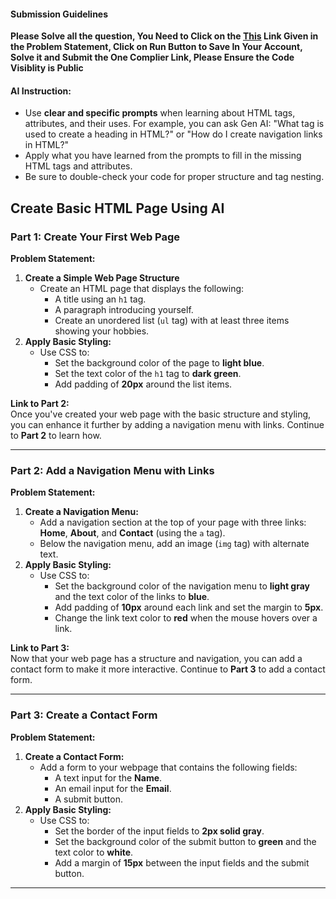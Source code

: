 #### Submission Guidelines

**Please Solve all the question, You Need to Click on the [This](https://onecompiler.com/html/42rrpvkma) Link Given in the Problem Statement, Click on Run Button to Save In Your Account, Solve it and Submit the One Complier Link, Please Ensure the Code Visiblity is Public**

#### AI Instruction:

- Use **clear and specific prompts** when learning about HTML tags, attributes, and their uses. For example, you can ask Gen AI: "What tag is used to create a heading in HTML?" or "How do I create navigation links in HTML?"
- Apply what you have learned from the prompts to fill in the missing HTML tags and attributes.
- Be sure to double-check your code for proper structure and tag nesting.

## Create Basic HTML Page Using AI

### Part 1: **Create Your First Web Page**

**Problem Statement:**

1. **Create a Simple Web Page Structure**
   - Create an HTML page that displays the following:
     - A title using an `h1` tag.
     - A paragraph introducing yourself.
     - Create an unordered list (`ul` tag) with at least three items showing your hobbies.
2. **Apply Basic Styling:**
   - Use CSS to:
     - Set the background color of the page to **light blue**.
     - Set the text color of the `h1` tag to **dark green**.
     - Add padding of **20px** around the list items.

**Link to Part 2:**  
Once you've created your web page with the basic structure and styling, you can enhance it further by adding a navigation menu with links. Continue to **Part 2** to learn how.

---

### Part 2: **Add a Navigation Menu with Links**

**Problem Statement:**

1. **Create a Navigation Menu:**
   - Add a navigation section at the top of your page with three links: **Home**, **About**, and **Contact** (using the `a` tag).
   - Below the navigation menu, add an image (`img` tag) with alternate text.
2. **Apply Basic Styling:**
   - Use CSS to:
     - Set the background color of the navigation menu to **light gray** and the text color of the links to **blue**.
     - Add padding of **10px** around each link and set the margin to **5px**.
     - Change the link text color to **red** when the mouse hovers over a link.

**Link to Part 3:**  
Now that your web page has a structure and navigation, you can add a contact form to make it more interactive. Continue to **Part 3** to add a contact form.

---

### Part 3: **Create a Contact Form**

**Problem Statement:**

1. **Create a Contact Form:**
   - Add a form to your webpage that contains the following fields:
     - A text input for the **Name**.
     - An email input for the **Email**.
     - A submit button.
2. **Apply Basic Styling:**
   - Use CSS to:
     - Set the border of the input fields to **2px solid gray**.
     - Set the background color of the submit button to **green** and the text color to **white**.
     - Add a margin of **15px** between the input fields and the submit button.

---
